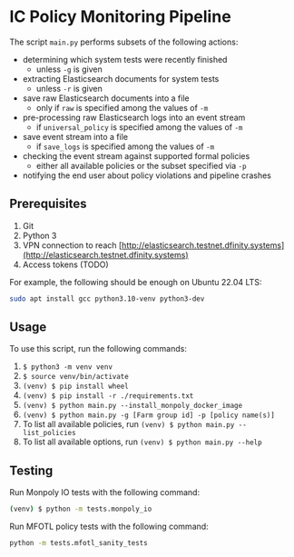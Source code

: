 IC Policy Monitoring Pipeline
=============================

The script `main.py` performs subsets of the following actions:
* determining which system tests were recently finished
    * unless `-g` is given
* extracting Elasticsearch documents for system tests
    * unless `-r` is given
* save raw Elasticsearch documents into a file
    * only if `raw` is specified among the values of `-m`
* pre-processing raw Elasticsearch logs into an event stream
    * if `universal_policy` is specified among the values of `-m`
* save event stream into a file
    * if `save_logs` is specified among the values of `-m`
* checking the event stream against supported formal policies
    * either all available policies or the subset specified via `-p`
* notifying the end user about policy violations and pipeline crashes

Prerequisites
-------------
1. Git
2. Python 3
3. VPN connection to reach [http://elasticsearch.testnet.dfinity.systems](http://elasticsearch.testnet.dfinity.systems)
4. Access tokens (TODO)

For example, the following should be enough on Ubuntu 22.04 LTS:

```sh
sudo apt install gcc python3.10-venv python3-dev
```

Usage
-----
To use this script, run the following commands: 

1. `$ python3 -m venv venv` 
2. `$ source venv/bin/activate`
3. `(venv) $ pip install wheel`
4. `(venv) $ pip install -r ./requirements.txt`
5. `(venv) $ python main.py --install_monpoly_docker_image`
6. `(venv) $ python main.py -g [Farm group id] -p [policy name(s)]`
7. To list all available policies, run `(venv) $ python main.py --list_policies`
8. To list all available options, run `(venv) $ python main.py --help` 

Testing
-------

Run Monpoly IO tests with the following command:
```sh
(venv) $ python -m tests.monpoly_io
```

Run MFOTL policy tests with the following command:
```sh
python -m tests.mfotl_sanity_tests
```
